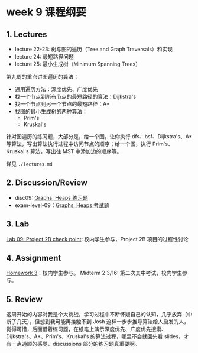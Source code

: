 # week 9 课程纲要

## 1. Lectures

- lecture 22-23: 树与图的遍历（Tree and Graph Traversals）和实现
- lecture 24: 最短路径问题
- lecture 25: 最小生成树（Minimum Spanning Trees）

第九周的重点讲图遍历的算法：
  - 通用遍历方法：深度优先、广度优先
  - 找一个节点到所有节点的最短路径的算法：Dijkstra's 
  - 找一个节点到另一个节点的最短路径：A*
  - 找图的最小生成树的两种算法：
    - Prim's
    - Kruskal's

针对图遍历的练习题，大部分是，给一个图，让你执行 dfs、bsf、Dijkstra's、A* 等算法，写出算法执行过程中访问节点的顺序；给一个图，执行 Prim's、Kruskal's 算法，写出往 MST 中添加边的顺序等。

详见 `./lectures.md`

## 2. Discussion/Review 

- disc09: [Graphs, Heaps 练习题](https://drive.google.com/file/d/1xQuz9DGTkarjvl8MCxpbXiBBRFOIBj1_/view?usp=sharing)
- exam-level-09：[Graphs, Heaps 考试题](https://drive.google.com/file/d/1O3ks_kojbcnm-K2GkTGfniABxM0xiEwn/view?usp=share_link)

## 3. Lab

[Lab 09: Project 2B check point](https://sp23.datastructur.es/materials/lab/lab09/): 校内学生参与，Project 2B 项目的过程性讨论

## 4. Assignment

[Homework 3](https://www.gradescope.com/courses/484660/assignments/2713206)：校内学生参与。
Midterm 2 3/16: 第二次其中考试，校内学生参与。

## 5. Review

这周开始的内容对我是个大挑战，学习过程中不断怀疑自己的认知，几乎放弃（中断了几天），但想到我可能再接触不到 Josh 这样一步步推导算法给人启发的人，觉得可惜，后面借着练习题，在纸笔上演示深度优先、广度优先搜索、Dijkstra's、A*、Prim's、Kruskal's 的算法过程，哪里不会就回头看 slides，才有一点通顺的感觉，discussions 部分的练习题真重要啊。